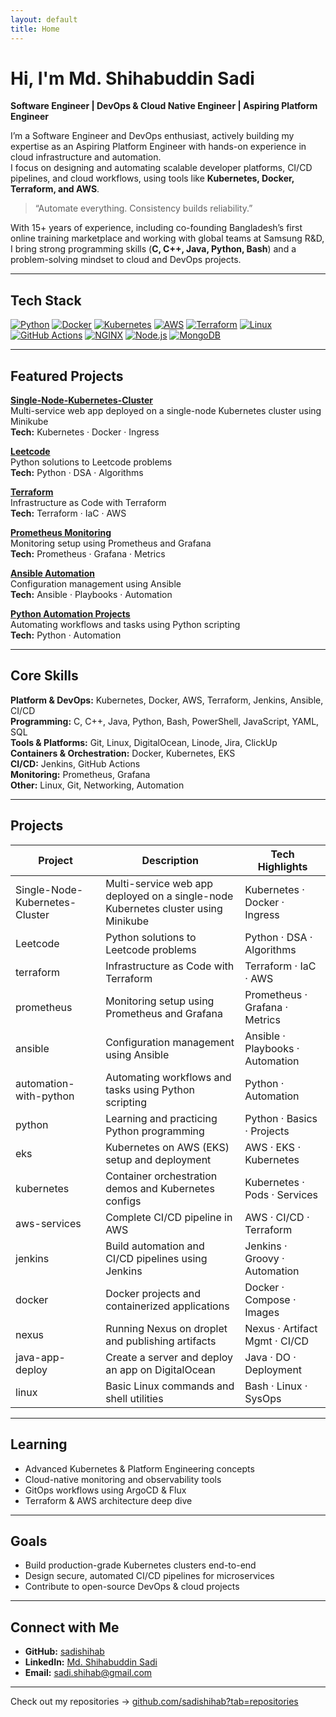 ```yaml
---
layout: default
title: Home
---
```


# Hi, I'm Md. Shihabuddin Sadi

**Software Engineer | DevOps & Cloud Native Engineer | Aspiring Platform Engineer**

I’m a Software Engineer and DevOps enthusiast, actively building my expertise as an Aspiring Platform Engineer with hands-on experience in cloud infrastructure and automation.  
I focus on designing and automating scalable developer platforms, CI/CD pipelines, and cloud workflows, using tools like **Kubernetes, Docker, Terraform, and AWS**.

> “Automate everything. Consistency builds reliability.”

With 15+ years of experience, including co-founding Bangladesh’s first online training marketplace and working with global teams at Samsung R&D, I bring strong programming skills (**C, C++, Java, Python, Bash**) and a problem-solving mindset to cloud and DevOps projects.

---

## Tech Stack
[![Python](https://img.shields.io/badge/Python-3776AB?style=for-the-badge&logo=python&logoColor=white)](https://www.python.org/)
[![Docker](https://img.shields.io/badge/Docker-2496ED?style=for-the-badge&logo=docker&logoColor=white)](https://www.docker.com/)
[![Kubernetes](https://img.shields.io/badge/Kubernetes-326CE5?style=for-the-badge&logo=kubernetes&logoColor=white)](https://kubernetes.io/)
[![AWS](https://img.shields.io/badge/AWS-232F3E?style=for-the-badge&logo=amazon-aws&logoColor=white)](https://aws.amazon.com/)
[![Terraform](https://img.shields.io/badge/Terraform-623CE4?style=for-the-badge&logo=terraform&logoColor=white)](https://www.terraform.io/)
[![Linux](https://img.shields.io/badge/Linux-FCC624?style=for-the-badge&logo=linux&logoColor=black)](https://www.kernel.org/)
[![GitHub Actions](https://img.shields.io/badge/GitHub%20Actions-2088FF?style=for-the-badge&logo=github-actions&logoColor=white)](https://github.com/features/actions)
[![NGINX](https://img.shields.io/badge/NGINX-009639?style=for-the-badge&logo=nginx&logoColor=white)](https://nginx.org/)
[![Node.js](https://img.shields.io/badge/Node.js-339933?style=for-the-badge&logo=node.js&logoColor=white)](https://nodejs.org/)
[![MongoDB](https://img.shields.io/badge/MongoDB-47A248?style=for-the-badge&logo=mongodb&logoColor=white)](https://www.mongodb.com/)

---

## Featured Projects

**[Single-Node-Kubernetes-Cluster](https://github.com/sadishihab/Single-Node-Kubernetes-Cluster)**  
Multi-service web app deployed on a single-node Kubernetes cluster using Minikube  
**Tech:** Kubernetes · Docker · Ingress

**[Leetcode](https://github.com/sadishihab/Leetcode)**  
Python solutions to Leetcode problems  
**Tech:** Python · DSA · Algorithms

**[Terraform](https://github.com/sadishihab/terraform)**  
Infrastructure as Code with Terraform  
**Tech:** Terraform · IaC · AWS

**[Prometheus Monitoring](https://github.com/sadishihab/prometheus)**  
Monitoring setup using Prometheus and Grafana  
**Tech:** Prometheus · Grafana · Metrics

**[Ansible Automation](https://github.com/sadishihab/ansible)**  
Configuration management using Ansible  
**Tech:** Ansible · Playbooks · Automation

**[Python Automation Projects](https://github.com/sadishihab/automation-with-python)**  
Automating workflows and tasks using Python scripting  
**Tech:** Python · Automation

---

## Core Skills

**Platform & DevOps:** Kubernetes, Docker, AWS, Terraform, Jenkins, Ansible, CI/CD  
**Programming:** C, C++, Java, Python, Bash, PowerShell, JavaScript, YAML, SQL  
**Tools & Platforms:** Git, Linux, DigitalOcean, Linode, Jira, ClickUp  
**Containers & Orchestration:** Docker, Kubernetes, EKS  
**CI/CD:** Jenkins, GitHub Actions  
**Monitoring:** Prometheus, Grafana  
**Other:** Linux, Git, Networking, Automation

---

## Projects

| Project | Description | Tech Highlights |
|---------|-------------|----------------|
| Single-Node-Kubernetes-Cluster | Multi-service web app deployed on a single-node Kubernetes cluster using Minikube | Kubernetes · Docker · Ingress |
| Leetcode | Python solutions to Leetcode problems | Python · DSA · Algorithms |
| terraform | Infrastructure as Code with Terraform | Terraform · IaC · AWS |
| prometheus | Monitoring setup using Prometheus and Grafana | Prometheus · Grafana · Metrics |
| ansible | Configuration management using Ansible | Ansible · Playbooks · Automation |
| automation-with-python | Automating workflows and tasks using Python scripting | Python · Automation |
| python | Learning and practicing Python programming | Python · Basics · Projects |
| eks | Kubernetes on AWS (EKS) setup and deployment | AWS · EKS · Kubernetes |
| kubernetes | Container orchestration demos and Kubernetes configs | Kubernetes · Pods · Services |
| aws-services | Complete CI/CD pipeline in AWS | AWS · CI/CD · Terraform |
| jenkins | Build automation and CI/CD pipelines using Jenkins | Jenkins · Groovy · Automation |
| docker | Docker projects and containerized applications | Docker · Compose · Images |
| nexus | Running Nexus on droplet and publishing artifacts | Nexus · Artifact Mgmt · CI/CD |
| java-app-deploy | Create a server and deploy an app on DigitalOcean | Java · DO · Deployment |
| linux | Basic Linux commands and shell utilities | Bash · Linux · SysOps |

---

## Learning

- Advanced Kubernetes & Platform Engineering concepts  
- Cloud-native monitoring and observability tools  
- GitOps workflows using ArgoCD & Flux  
- Terraform & AWS architecture deep dive  

---

## Goals

- Build production-grade Kubernetes clusters end-to-end  
- Design secure, automated CI/CD pipelines for microservices  
- Contribute to open-source DevOps & cloud projects  

---

## Connect with Me

- **GitHub:** [sadishihab](https://github.com/sadishihab)  
- **LinkedIn:** [Md. Shihabuddin Sadi](https://www.linkedin.com/in/sadishihab)  
- **Email:** sadi.shihab@gmail.com  

---

Check out my repositories → [github.com/sadishihab?tab=repositories](https://github.com/sadishihab?tab=repositories)
